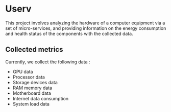 # Userv

This project involves analyzing the hardware of a computer equipment via a set
of micro-services, and providing information on the energy consumption and
health status of the components with the collected data.

## Collected metrics

Currently, we collect the following data :

* GPU data
* Processor data
* Storage devices data
* RAM memory data
* Motherboard data
* Internet data consumption
* System load data
